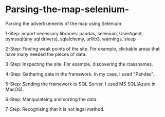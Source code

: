 # Parsing-the-map-selenium-
Parsing the advertisements of the map using Selenium

1-Step:
import necessary libraries: pandas, selenium, UserAgent, pymssql(any sql drivers), sqlalchemy, urllib3, warnings, sleep

2-Step:
Finding weak points of the site. For example, clickable areas that have many needed the pieces of data. 

3-Step:
Inspecting the site. For example, discovering the classnames.

4-Step:
Gathering data in the framework. In my case, I used "Pandas".

5-Step:
Sending the framework to SQL Server. I used MS SQL(Azure in MacOS). 

6-Step:
Manipulateing and sorting the data. 

7-Step:
Recognising that it is not legal method.
